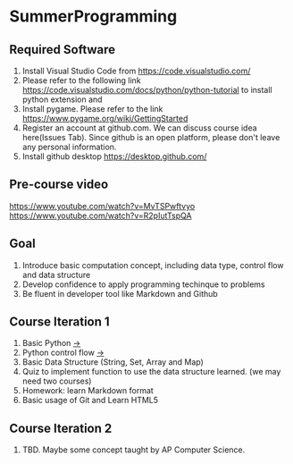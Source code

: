 # SummerProgramming

## Required Software 
1. Install Visual Studio Code from https://code.visualstudio.com/
1. Please refer to the following link https://code.visualstudio.com/docs/python/python-tutorial to install python extension and 
1. Install pygame. Please refer to the link https://www.pygame.org/wiki/GettingStarted
1. Register an account at github.com. We can discuss course idea here(Issues Tab). Since github is an open platform, please don't leave any personal information.
1. Install github desktop https://desktop.github.com/

## Pre-course video

https://www.youtube.com/watch?v=MvTSPwftvyo
https://www.youtube.com/watch?v=R2pIutTspQA

## Goal 
1. Introduce basic computation concept, including data type, control flow and data structure
2. Develop confidence to apply programming techinque to problems
3. Be fluent in developer tool like Markdown and Github

## Course Iteration 1
1. Basic Python [&#8594;](Python.md)
2. Python control flow [&#8594;](course_2.md)
3. Basic Data Structure (String, Set, Array and Map)
4. Quiz to implement function to use the data structure learned. (we may need two courses) 
5. Homework: learn Markdown format
6. Basic usage of Git and Learn HTML5

## Course Iteration 2
1. TBD. Maybe some concept taught by AP Computer Science. 
